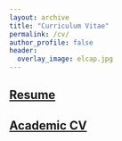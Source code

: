 ```yaml
---
layout: archive
title: "Curriculum Vitae"
permalink: /cv/
author_profile: false
header:
  overlay_image: elcap.jpg
---
```


## [Resume](https://joemcgirr.github.io/files/Resume_McGirr_2022.pdf)

## [Academic CV](https://joemcgirr.github.io/files/Academic_CV_McGirr_2020.pdf)


